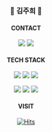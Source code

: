 
<div align="center">
<h3><b>👋 김주희 👋</b></h3>

<H4>CONTACT</H4>

<a href="https://www.gmail.com/wngml3098/"><img src="https://img.shields.io/badge/Gmail-EA4335?style=flat-sqared&logo=Gmail&logoColor=white"/></a>
<a href="https://www.instagram.com/"><img src="https://img.shields.io/badge/Instagram-E4405F?style=flat-sqared&logo=Instagram&logoColor=white"/></a>

<H4>TECH STACK</H4>
<img src="https://img.shields.io/badge/HTML-000000?style=flat-sqared&logo=HTML5&logoColor=#E34F26"/></a>
<img src="https://img.shields.io/badge/CSS-000000?style=flat-sqared&logo=CSS3&logoColor=#1572B6"/></a>
<img src="https://img.shields.io/badge/JavaScript-000000?style=flat-sqared&logo=JavaScript&logoColor=#F7DF1E"/></a>

<img src="https://img.shields.io/badge/React-000000?style=flat-sqared&logo=React&logoColor=#ffffff"/></a>
<img src="https://img.shields.io/badge/Vue.js-000000?style=flat-sqared&logo=Vue.js&logoColor=#ffffff"/></a>
<img src="https://img.shields.io/badge/Unity-000000?style=flat-sqared&logo=Unity&logoColor=#ffffff"/></a>


<H4>VISIT</H4>

[![Hits](https://hits.seeyoufarm.com/api/count/incr/badge.svg?url=https%3A%2F%2Fgithub.com%2Fjoooii&count_bg=%23DDA94B&title_bg=%231E4174&icon=apple.svg&icon_color=%23E7E7E7&title=joooii&edge_flat=false)](https://hits.seeyoufarm.com)
